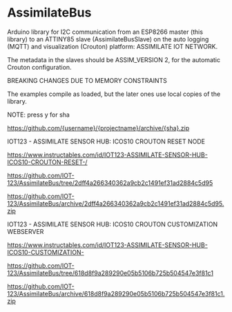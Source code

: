 # AssimilateBus

Arduino library for I2C communication from an ESP8266 master (this library) to an ATTINY85 slave (AssimilateBusSlave) on the auto logging (MQTT) and visualization (Crouton) platform: ASSIMILATE IOT NETWORK.

The metadata in the slaves should be ASSIM_VERSION 2, for the automatic Crouton configuration.

BREAKING CHANGES DUE TO MEMORY CONSTRAINTS

The examples compile as loaded, but the later ones use local copies of the library.

NOTE:
press y for sha

https://github.com/{username}/{projectname}/archive/{sha}.zip


IOT123 - ASSIMILATE SENSOR HUB: ICOS10 CROUTON RESET NODE

https://www.instructables.com/id/IOT123-ASSIMILATE-SENSOR-HUB-ICOS10-CROUTON-RESET-/

https://github.com/IOT-123/AssimilateBus/tree/2dff4a266340362a9cb2c1491ef31ad2884c5d95

https://github.com/IOT-123/AssimilateBus/archive/2dff4a266340362a9cb2c1491ef31ad2884c5d95.zip

IOT123 - ASSIMILATE SENSOR HUB: ICOS10 CROUTON CUSTOMIZATION WEBSERVER

https://www.instructables.com/id/IOT123-ASSIMILATE-SENSOR-HUB-ICOS10-CUSTOMIZATION-

https://github.com/IOT-123/AssimilateBus/tree/618d8f9a289290e05b5106b725b504547e3f81c1

https://github.com/IOT-123/AssimilateBus/archive/618d8f9a289290e05b5106b725b504547e3f81c1.zip